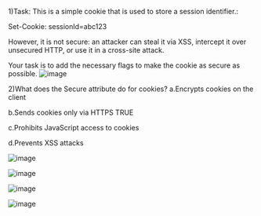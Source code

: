 1)Task:
This is a simple cookie that is used to store a session identifier.:

Set-Cookie: sessionId=abc123

However, it is not secure: an attacker can steal it via XSS, intercept it over unsecured HTTP, or use it in a cross-site attack.

Your task is to add the necessary flags to make the cookie as secure as possible.
![image](https://github.com/user-attachments/assets/b153476f-917e-475d-8fad-fdd6c555746f)


2)What does the Secure attribute do for cookies?
a.Encrypts cookies on the client

b.Sends cookies only via HTTPS  TRUE

c.Prohibits JavaScript access to cookies

d.Prevents XSS attacks

![image](https://github.com/user-attachments/assets/7f99a80d-d984-4270-bfe3-418349ec4e54)


![image](https://github.com/user-attachments/assets/8e3da51d-3b77-4425-a192-5e9067f43903)


![image](https://github.com/user-attachments/assets/3499e906-44d4-42fb-a9d0-576f7ca15ec4)


![image](https://github.com/user-attachments/assets/19483427-c2a9-42ae-a1c2-6aed3a1fbb19)
